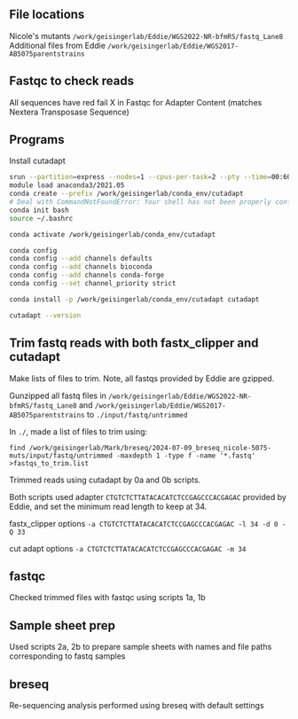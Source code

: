 ## File locations
Nicole's mutants `/work/geisingerlab/Eddie/WGS2022-NR-bfmRS/fastq_Lane8`
Additional files from Eddie `/work/geisingerlab/Eddie/WGS2017-AB5075parentstrains`

## Fastqc to check reads

All sequences have red fail X in Fastqc for Adapter Content (matches Nextera Transposase Sequence)

## Programs

Install cutadapt

```bash
srun --partition=express --nodes=1 --cpus-per-task=2 --pty --time=00:60:00 /bin/bash
module load anaconda3/2021.05
conda create --prefix /work/geisingerlab/conda_env/cutadapt
# Deal with CommandNotFoundError: Your shell has not been properly configured to use 'conda activate'.
conda init bash
source ~/.bashrc

conda activate /work/geisingerlab/conda_env/cutadapt

conda config 
conda config --add channels defaults
conda config --add channels bioconda
conda config --add channels conda-forge
conda config --set channel_priority strict

conda install -p /work/geisingerlab/conda_env/cutadapt cutadapt

cutadapt --version
```

## Trim fastq reads with both fastx_clipper and cutadapt

Make lists of files to trim.  Note, all fastqs provided by Eddie are gzipped.

Gunzipped all fastq files in `/work/geisingerlab/Eddie/WGS2022-NR-bfmRS/fastq_Lane8` and `/work/geisingerlab/Eddie/WGS2017-AB5075parentstrains` to `./input/fastq/untrimmed`

In `./`, made a list of files to trim using:

`find /work/geisingerlab/Mark/breseq/2024-07-09_breseq_nicole-5075-muts/input/fastq/untrimmed -maxdepth 1 -type f -name '*.fastq' >fastqs_to_trim.list`

Trimmed reads using cutadapt by 0a and 0b scripts.

Both scripts used adapter `CTGTCTCTTATACACATCTCCGAGCCCACGAGAC` provided by Eddie, and set the minimum read length to keep at 34.

fastx_clipper options `-a CTGTCTCTTATACACATCTCCGAGCCCACGAGAC -l 34 -d 0 -Q 33`

cut adapt options `-a CTGTCTCTTATACACATCTCCGAGCCCACGAGAC -m 34`

## fastqc

Checked trimmed files with fastqc using scripts 1a, 1b

## Sample sheet prep

Used scripts 2a, 2b to prepare sample sheets with names and file paths corresponding to fastq samples

## breseq

Re-sequencing analysis performed using breseq with default settings 
